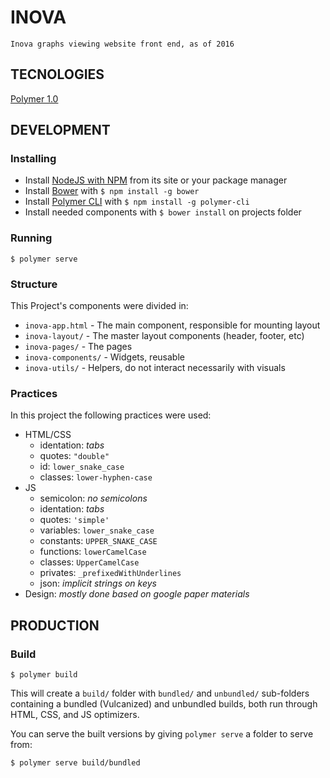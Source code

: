 # INOVA

    Inova graphs viewing website front end, as of 2016

## TECNOLOGIES
[Polymer 1.0](https://www.polymer-project.org/1.0/)

## DEVELOPMENT

### Installing
* Install  [NodeJS with NPM](https://nodejs.org/) from its site or your package manager 
* Install  [Bower](https://bower.io/) with `$ npm install -g bower`
* Install  [Polymer CLI](https://www.npmjs.com/package/polymer-cli) with `$ npm install -g polymer-cli`
* Install needed components with `$ bower install` on projects folder

### Running
```
$ polymer serve
```

### Structure
This Project's components were divided in:
* `inova-app.html` - The main component, responsible for mounting layout
* `inova-layout/` - The master layout components (header, footer, etc)
* `inova-pages/` -  The pages
* `inova-components/` - Widgets, reusable
* `inova-utils/` - Helpers, do not interact necessarily with visuals 


### Practices
In this project the following practices were used:
* HTML/CSS
    * identation: *tabs*
    * quotes: `"double"`
    * id: `lower_snake_case`
    * classes: `lower-hyphen-case`
* JS
    * semicolon: *no semicolons*
    * identation: *tabs*
    * quotes: `'simple'`
    * variables: `lower_snake_case`
    * constants: `UPPER_SNAKE_CASE`
    * functions: `lowerCamelCase`
    * classes: `UpperCamelCase`
    * privates: `_prefixedWithUnderlines`
    * json: *implicit strings on keys*
* Design: *mostly done based on google paper materials*

## PRODUCTION

### Build

```
$ polymer build
```

This will create a `build/` folder with `bundled/` and `unbundled/` sub-folders
containing a bundled (Vulcanized) and unbundled builds, both run through HTML,
CSS, and JS optimizers.

You can serve the built versions by giving `polymer serve` a folder to serve
from:

```
$ polymer serve build/bundled
```